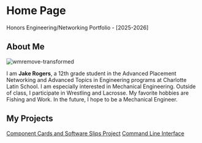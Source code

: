 # Home Page
Honors Engineering/Networking Portfolio - [2025-2026]
## About Me
![wmremove-transformed](https://github.com/user-attachments/assets/97788b9d-e0ff-4f68-86cb-0c3a9b534ebc)

I am **Jake Rogers**, a 12th grade student in the Advanced Placement
Networking and Advanced Topics in Engineering programs at Charlotte Latin School. I am especially
interested in Mechanical Engineering. Outside of class, I participate in
Wrestling and Lacrosse. My favorite hobbies are Fishing and Work. In the
future, I hope to be a Mechanical Engineer.


[Component Cards and Software Slips Project]: https://jreng-cls.github.io/Rogers-Jake-portfolio/Component%20Cards%20and%20Software%20Slips
[Command Line Interface]: https://jreng-cls.github.io/Rogers-Jake-portfolio/Command%20Line%20Interface
## My Projects
[Component Cards and Software Slips Project] 
[Command Line Interface]
